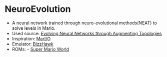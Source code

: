 # NeuroEvolution
- A neural network trained through neuro-evolutional methods(NEAT) to solve levels in Mario.
- Used source: [Evolving Neural Networks through Augmenting Topologies](http://nn.cs.utexas.edu/downloads/papers/stanley.ec02.pdf)
- Inspiration: [MarI/O](https://www.youtube.com/watch?v=qv6UVOQ0F44)
- Emulator: [BizzHawk](http://tasvideos.org/BizHawk.html)
- ROMs: - [Super Mario World](http://www.emuparadise.me/Super_Nintendo_Entertainment_System_(SNES)_ROMs/Super_Mario_World_(USA)/35787-download)

